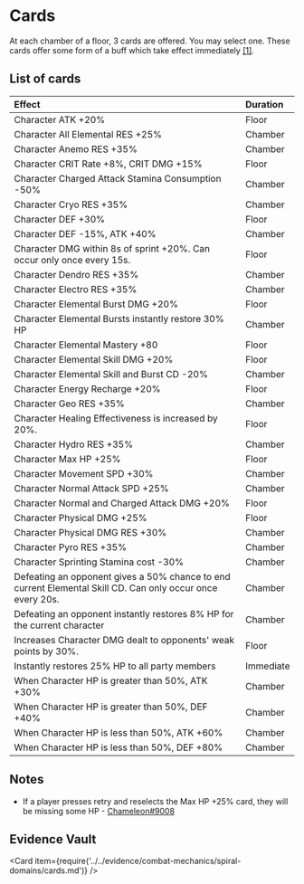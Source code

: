 # Cards

At each chamber of a floor, 3 cards are offered. You may select one. These cards offer some form of a buff which take effect immediately [\[1\]](../../evidence/combat-mechanics/spiral-domains/cards.md#cards-activate-immediately-after-selection).

## List of cards

| Effect                                                                                                     | Duration  |
| :--------------------------------------------------------------------------------------------------------- | :-------- |
| Character ATK +20%                                                                                         | Floor     |
| Character All Elemental RES +25%                                                                           | Chamber   |
| Character Anemo RES +35%                                                                                   | Chamber   |
| Character CRIT Rate +8%, CRIT DMG +15%                                                                     | Floor     |
| Character Charged Attack Stamina Consumption -50%                                                          | Chamber   |
| Character Cryo RES +35%                                                                                    | Chamber   |
| Character DEF +30%                                                                                         | Floor     |
| Character DEF -15%, ATK +40%                                                                               | Chamber   |
| Character DMG within 8s of sprint +20%. Can occur only once every 15s.                                     | Floor     |
| Character Dendro RES +35%                                                                                  | Chamber   |
| Character Electro RES +35%                                                                                 | Chamber   |
| Character Elemental Burst DMG +20%                                                                         | Floor     |
| Character Elemental Bursts instantly restore 30% HP                                                        | Chamber   |
| Character Elemental Mastery +80                                                                            | Floor     |
| Character Elemental Skill DMG +20%                                                                         | Floor     |
| Character Elemental Skill and Burst CD -20%                                                                | Chamber   |
| Character Energy Recharge +20%                                                                             | Floor     |
| Character Geo RES +35%                                                                                     | Chamber   |
| Character Healing Effectiveness is increased by 20%.                                                       | Floor     |
| Character Hydro RES +35%                                                                                   | Chamber   |
| Character Max HP +25%                                                                                      | Floor     |
| Character Movement SPD +30%                                                                                | Chamber   |
| Character Normal Attack SPD +25%                                                                           | Chamber   |
| Character Normal and Charged Attack DMG +20%                                                               | Floor     |
| Character Physical DMG +25%                                                                                | Floor     |
| Character Physical DMG RES +30%                                                                            | Chamber   |
| Character Pyro RES +35%                                                                                    | Chamber   |
| Character Sprinting Stamina cost -30%                                                                      | Chamber   |
| Defeating an opponent gives a 50% chance to end current Elemental Skill CD. Can only occur once every 20s. | Chamber   |
| Defeating an opponent instantly restores 8% HP for the current character                                   | Chamber   |
| Increases Character DMG dealt to opponents' weak points by 30%.                                            | Floor     |
| Instantly restores 25% HP to all party members                                                             | Immediate |
| When Character HP is greater than 50%, ATK +30%                                                            | Chamber   |
| When Character HP is greater than 50%, DEF +40%                                                            | Chamber   |
| When Character HP is less than 50%, ATK +60%                                                               | Chamber   |
| When Character HP is less than 50%, DEF +80%                                                               | Chamber   |

## Notes

* If a player presses retry and reselects the Max HP +25% card, they will be missing some HP - [Chameleon\#9008](../../evidence/combat-mechanics/spiral-domains/cards.md#HP-loss-on-retry)

## Evidence Vault

<Card item={require('../../evidence/combat-mechanics/spiral-domains/cards.md')} />

